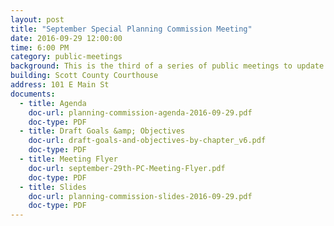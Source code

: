 ```yaml
---
layout: post
title: "September Special Planning Commission Meeting"
date: 2016-09-29 12:00:00
time: 6:00 PM
category: public-meetings
background: This is the third of a series of public meetings to update the Georgetown-Scott County Comprehensive Plan. At this meeting, we will review draft goals and objectives developed as part of the 2016 Comprehensive Plan.<br><br>Kentucky Revised Statutes (KRS 100) specify that the planning commission of each unit shall prepare a comprehensive plan, which shall serve as a guide for public and private actions and decisions to assure the development of public and private property in the most appropriate relationships. A required element of the comprehensive plan, per KRS 100, is a statement of goals and objectives.<br><br>The goals and objectives serve as the foundation for the Comprehensive Plan and provide policy guidance in the preparation of other elements of the plan including potential strategies for implementation. The goals and objectives are a guide to assist decision makers as specified by KRS and should not be viewed as a regulatory document. These goals have been developed over several months of public committee work, and public meetings. They reflect the overall desire of the community; each particular goal and objective may or may not be applicable or appropriate in every instance; and decision makers should consider them as appropriate.
building: Scott County Courthouse
address: 101 E Main St
documents:
  - title: Agenda
    doc-url: planning-commission-agenda-2016-09-29.pdf
    doc-type: PDF
  - title: Draft Goals &amp; Objectives
    doc-url: draft-goals-and-objectives-by-chapter_v6.pdf
    doc-type: PDF
  - title: Meeting Flyer
    doc-url: september-29th-PC-Meeting-Flyer.pdf
    doc-type: PDF
  - title: Slides
    doc-url: planning-commission-slides-2016-09-29.pdf
    doc-type: PDF
---
```

